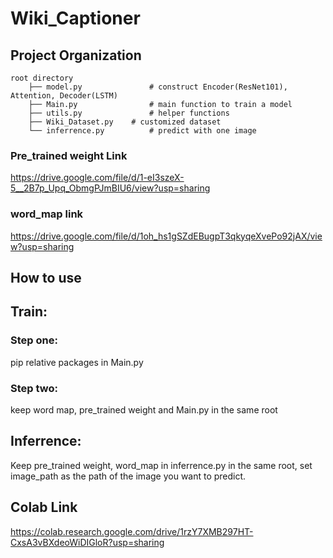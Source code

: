 # Wiki_Captioner

## Project Organization

```
root directory
	├── model.py               # construct Encoder(ResNet101), Attention, Decoder(LSTM)
	├── Main.py                # main function to train a model
	├── utils.py               # helper functions
	├── Wiki_Dataset.py	   # customized dataset
	└── inferrence.py          # predict with one image
```

### Pre_trained weight Link
https://drive.google.com/file/d/1-eI3szeX-5__2B7p_Upq_ObmgPJmBIU6/view?usp=sharing

### word_map link
https://drive.google.com/file/d/1oh_hs1gSZdEBugpT3qkyqeXvePo92jAX/view?usp=sharing

## How to use
## Train:
### Step one: 
pip relative packages in Main.py
### Step two: 
keep word map, pre_trained weight and Main.py in the same root

## Inferrence:
Keep pre_trained weight, word_map in inferrence.py in the same root, set image_path as the path of the image you want to predict.

## Colab Link
https://colab.research.google.com/drive/1rzY7XMB297HT-CxsA3vBXdeoWiDIGloR?usp=sharing
